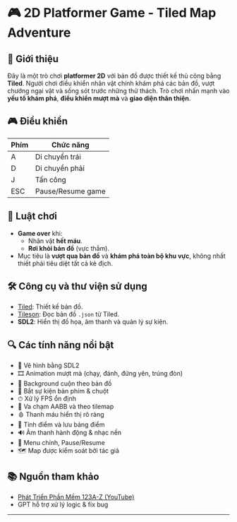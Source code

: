 # 🎮 2D Platformer Game - Tiled Map Adventure

## 🧭 Giới thiệu

Đây là một trò chơi **platformer 2D** với bản đồ được thiết kế thủ công bằng **Tiled**. Người chơi điều khiển nhân vật chính khám phá các bản đồ, vượt chướng ngại vật và sống sót trước những thử thách. Trò chơi nhấn mạnh vào **yếu tố khám phá**, **điều khiển mượt mà** và **giao diện thân thiện**.

## 🎮 Điều khiển

| Phím | Chức năng         |
|------|-------------------|
| A    | Di chuyển trái    |
| D    | Di chuyển phải    |
| J    | Tấn công          |
| ESC  | Pause/Resume game |

## 🧠 Luật chơi

- **Game over** khi:
  - Nhân vật **hết máu**.
  - **Rơi khỏi bản đồ** (vực thẳm).
- Mục tiêu là **vượt qua bản đồ** và **khám phá toàn bộ khu vực**, không nhất thiết phải tiêu diệt tất cả kẻ địch.

## 🛠 Công cụ và thư viện sử dụng

- [Tiled](https://www.mapeditor.org/): Thiết kế bản đồ.
- [Tileson](https://github.com/SSBMTonberry/tileson): Đọc bản đồ `.json` từ Tiled.
- **SDL2**: Hiển thị đồ họa, âm thanh và quản lý sự kiện.

## 🔍 Các tính năng nổi bật

- 🎨 Vẽ hình bằng SDL2
- 🎞 Animation mượt mà (chạy, đánh, đứng yên, trúng đòn)
- 🌄 Background cuộn theo bản đồ
- 🎹 Bắt sự kiện bàn phím & chuột
- ⏱ Xử lý FPS ổn định
- 🧱 Va chạm AABB và theo tilemap
- 🩸 Thanh máu hiển thị rõ ràng
- 🧾 Tính điểm và lưu bảng điểm
- 🔊 Âm thanh hành động & nhạc nền
- 📝 Menu chính, Pause/Resume
- 🗺 Map được kiểm soát bởi tác giả

## 📚 Nguồn tham khảo

- [Phát Triển Phần Mềm 123A-Z (YouTube)](https://www.youtube.com/playlist?list=PLR7NDiX0QsfTIEQUeYCfc2MyCquX0ig9V)
- GPT hỗ trợ xử lý logic & fix bug 

---

